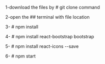 1-download the files by # git clone command

2-open the ## terminal with file location 

3-  # npm install

4-  # npm install react-bootstrap bootstrap

5- # npm install react-icons --save

6- # npm start
